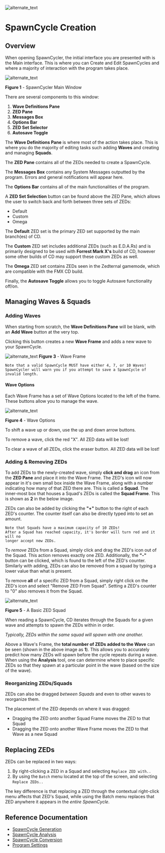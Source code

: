 ![alternate_text](https://i.imgur.com/ceMe580.png)

# SpawnCycle Creation

## Overview
When opening SpawnCycler, the initial interface you are presented with is the Main interface. This is where you can Create and Edit SpawnCycles and where a majority of interaction with the program takes place.

![alternate_text](https://i.imgur.com/pWy4ol6.png)

**Figure 1** - SpawnCycler Main Window

There are several components to this window:
1. **Wave Definitions Pane**
2. **ZED Pane**
3. **Messages Box**
4. **Options Bar**
5. **ZED Set Selector**
6. **Autosave Toggle**

The **Wave Definitions Pane** is where most of the action takes place.
This is where you do the majority of editing tasks such adding **Waves** and creating and managing **Squads**.

The **ZED Pane** contains all of the ZEDs needed to create a SpawnCycle.

The **Messages Box** contains any System Messages outputted by the program.
Errors and general notifications will appear here.

The **Options Bar** contains all of the main functionalities of the program.

A **ZED Set Selection** button can be found above the ZED Pane, which allows the user to switch back and forth between three sets of ZEDs:
- Default
- Custom
- Omega

The **Default** ZED set is the primary ZED set supported by the main branch(es) of CD.

The **Custom** ZED set includes additional ZEDs (such as E.D.A.Rs) and is primarily designed to be used with **Forrest Mark X's** build of CD, however some other builds of CD may support these custom ZEDs as well.

The **Omega** ZED set contains ZEDs seen in the Zedternal gamemode, which are compatible with the FMX CD build.

Finally, the **Autosave Toggle** allows you to toggle Autosave functionality off/on.

## Managing Waves & Squads
### Adding Waves
When starting from scratch, the **Wave Definitions Pane** will be blank, with an **Add Wave** button at the very top.

Clicking this button creates a new **Wave Frame** and adds a new wave to your SpawnCycle.

![alternate_text](https://i.imgur.com/eI0yMG5.png)
**Figure 3** - Wave Frame

```
Note that a valid SpawnCycle MUST have either 4, 7, or 10 Waves!
SpawnCycler will warn you if you attempt to save a SpawnCycle of invalid length.
```

#### Wave Options
Each Wave Frame has a set of Wave Options located to the left of the frame. These buttons allow you to manage the wave.

![alternate_text](https://i.imgur.com/QQgDtwS.png)

**Figure 4** - Wave Options

To shift a wave up or down, use the up and down arrow buttons.

To remove a wave, click the red "X". All ZED data will be lost!

To clear a wave of all ZEDs, click the eraser button. All ZED data will be lost!

### Adding & Removing ZEDs
To add ZEDs to the newly-created wave, simply **click and drag** an icon from the **ZED Pane** and place it into the Wave Frame. The ZED's icon will now appear in it's own small box inside the Wave Frame, along with a number indicating how many of that ZED there are. This is called a **Squad**. The inner-most box that houses a Squad's ZEDs is called the **Squad Frame**. This is shown as **2** in the below image.

ZEDs can also be added by clicking the **"+"** button to the right of each ZED's counter. The counter itself can also be directly typed into to set an amount.

```
Note that Squads have a maximum capacity of 10 ZEDs!
After a Squad has reached capacity, it's border will turn red and it will no
longer accept new ZEDs.
```

To *remove* ZEDs from a Squad, simply click and drag the ZED's icon out of the Squad. This action removes exactly one ZED. Additionally, the **"-"** button can be clicked, which is found to the left of the ZED's counter. Similarly with adding, ZEDs can also be removed from a squad by typing a lower value than what is present.

To remove **all** of a specific ZED from a Squad, simply right click on the ZED's icon and select "Remove ZED From Squad". Setting a ZED's counter to "0" also removes it from the Squad.

![alternate_text](https://i.imgur.com/sHK31jd.png)

**Figure 5** - A Basic ZED Squad

When reading a SpawnCycle, CD iterates through the Squads for a given wave and attempts to spawn the ZEDs within in order.

*Typically, ZEDs within the same squad will spawn with one another.*

Above a Wave's Frame, the **total number of ZEDs added to the Wave** can be seen (shown in the above image as **1**). This allows you to accurately predict how many ZEDs will spawn before the cycle repeats during a wave. When using the **Analysis** tool, one can determine where to place specific ZEDs so that they spawn at a particular point in the wave (based on the size of the wave).

### Reorganizing ZEDs/Squads
ZEDs can also be dragged *between Squads* and even to other waves to reorganize them.

The placement of the ZED depends on where it was dragged:
- Dragging the ZED onto another Squad Frame moves the ZED to that Squad
- Dragging the ZED onto another Wave Frame moves the ZED to that Wave as a new Squad

## Replacing ZEDs
ZEDs can be replaced in two ways:
1. By right-clicking a ZED in a Squad and selecting `Replace ZED with..`
2. By using the `Batch` menu located at the top of the screen, and selecting `Replace ZEDs..`

The key difference is that replacing a ZED through the contextual right-click menu affects that ZED's Squad, while using the Batch menu replaces that ZED anywhere it appears in the *entire SpawnCycle*.

## Reference Documentation
- [SpawnCycle Generation](https://github.com/tamari92/spawncycler/blob/main/generation.md)
- [SpawnCycle Analysis](https://github.com/tamari92/spawncycler/blob/main/analysis.md)
- [SpawnCycle Conversion](https://github.com/tamari92/spawncycler/blob/main/conversion.md)
- [Program Settings](https://github.com/tamari92/spawncycler/blob/main/settings.md)